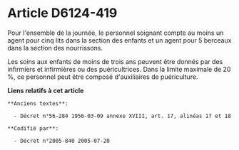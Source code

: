 # Article D6124-419

Pour l'ensemble de la journée, le personnel soignant compte au moins un agent pour cinq lits dans la section des enfants et
un agent pour 5 berceaux dans la section des nourrissons.

Les soins aux enfants de moins de trois ans peuvent être donnés par des infirmiers et infirmières ou des puéricultrices. Dans
la limite maximale de 20 %, ce personnel peut être composé d'auxiliaires de puériculture.

**Liens relatifs à cet article**

	**Anciens textes**:

	  - Décret n°56-284 1956-03-09 annexe XVIII, art. 17, alinéas 17 et 18

	**Codifié par**:

	  - Décret n°2005-840 2005-07-20

